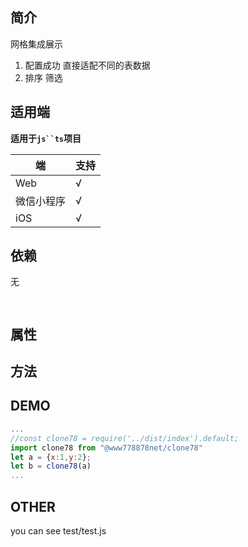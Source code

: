 ## 简介

网格集成展示
1. 配置成功 直接适配不同的表数据
2. 排序 筛选

## 适用端

**适用于`js``ts`项目**

|端|支持|
|---|---|
|Web|√|
|微信小程序|√|
|iOS|√|

## 依赖

无

```bash
 
```

## 属性

## 方法

## DEMO 

```js
...
//const clone78 = require('../dist/index').default;
import clone78 from "@www778878net/clone78"
let a = {x:1,y:2};
let b = clone78(a)
...
```

## OTHER

you can see test/test.js
